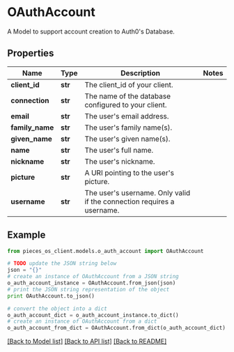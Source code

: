 # OAuthAccount

A Model to support account creation to Auth0's Database.

## Properties
Name | Type | Description | Notes
------------ | ------------- | ------------- | -------------
**client_id** | **str** | The client_id of your client. | 
**connection** | **str** | The name of the database configured to your client. | 
**email** | **str** | The user&#39;s email address. | 
**family_name** | **str** | The user&#39;s family name(s). | 
**given_name** | **str** | The user&#39;s given name(s). | 
**name** | **str** | The user&#39;s full name. | 
**nickname** | **str** | The user&#39;s nickname. | 
**picture** | **str** | A URI pointing to the user&#39;s picture. | 
**username** | **str** | The user&#39;s username. Only valid if the connection requires a username. | 

## Example

```python
from pieces_os_client.models.o_auth_account import OAuthAccount

# TODO update the JSON string below
json = "{}"
# create an instance of OAuthAccount from a JSON string
o_auth_account_instance = OAuthAccount.from_json(json)
# print the JSON string representation of the object
print OAuthAccount.to_json()

# convert the object into a dict
o_auth_account_dict = o_auth_account_instance.to_dict()
# create an instance of OAuthAccount from a dict
o_auth_account_from_dict = OAuthAccount.from_dict(o_auth_account_dict)
```
[[Back to Model list]](../README.md#documentation-for-models) [[Back to API list]](../README.md#documentation-for-api-endpoints) [[Back to README]](../README.md)


